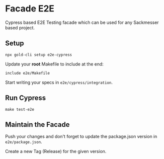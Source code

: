 # Facade E2E

Cypress based E2E Testing facade which can be used for any Sackmesser based project.

## Setup

`npx gold-cli setup e2e-cypress`

Update your **root** Makefile to include at the end:

`include e2e/Makefile`

Start writing your specs in `e2e/cypress/integration`.

## Run Cypress

`make test-e2e`

## Maintain the Facade

Push your changes and don't forget to update the package.json version in `e2e/package.json`.

Create a new Tag (Release) for the given version.
